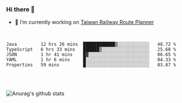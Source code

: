 ### Hi there 👋

- 🔭 I’m currently working on [Taiwan Railway Route Planner](https://github.com/Taiwan-Railway-Route-Planner)

<br/>

<!--START_SECTION:waka-->
```text
Java         12 hrs 26 mins  ████████████▒░░░░░░░░░░░░   48.72 % 
TypeScript   6 hrs 33 mins   ██████▒░░░░░░░░░░░░░░░░░░   25.68 % 
JSON         1 hr 41 mins    █▓░░░░░░░░░░░░░░░░░░░░░░░   06.65 % 
YAML         1 hr 6 mins     █░░░░░░░░░░░░░░░░░░░░░░░░   04.33 % 
Properties   59 mins         █░░░░░░░░░░░░░░░░░░░░░░░░   03.87 % 
```
<!--END_SECTION:waka-->

<br/>
<br/>

![Anurag's github stats](https://github-readme-stats.vercel.app/api?username=DepickereSven&show_icons=true&theme=tokyonight)



<!--
**DepickereSven/DepickereSven** is a ✨ _special_ ✨ repository because its `README.md` (this file) appears on your GitHub profile.

Here are some ideas to get you started:

- 🔭 I’m currently working on ...
- 🌱 I’m currently learning ...
- 👯 I’m looking to collaborate on ...
- 🤔 I’m looking for help with ...
- 💬 Ask me about ...
- 📫 How to reach me: ...
- 😄 Pronouns: ...
- ⚡ Fun fact: ...
-->
